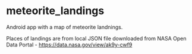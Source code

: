 # meteorite_landings

Android app with a map of meteorite landnings. 

Places of landings are from local JSON file downloaded from NASA Open Data Portal - https://data.nasa.gov/view/ak9y-cwf9
